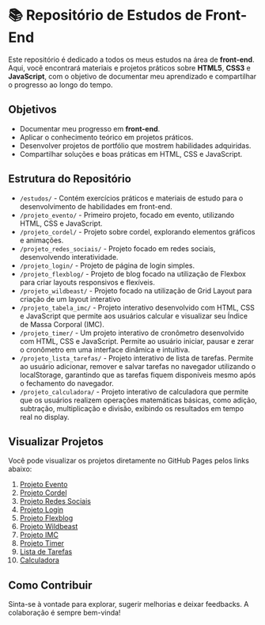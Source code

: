 # 📚 Repositório de Estudos de Front-End

Este repositório é dedicado a todos os meus estudos na área de **front-end**. Aqui, você encontrará materiais e projetos práticos sobre **HTML5**, **CSS3** e **JavaScript**, com o objetivo de documentar meu aprendizado e compartilhar o progresso ao longo do tempo.


## Objetivos

- Documentar meu progresso em **front-end**.
- Aplicar o conhecimento teórico em projetos práticos.
- Desenvolver projetos de portfólio que mostrem habilidades adquiridas.
- Compartilhar soluções e boas práticas em HTML, CSS e JavaScript.

## Estrutura do Repositório

- `/estudos/` - Contém exercícios práticos e materiais de estudo para o desenvolvimento de habilidades em front-end.
- `/projeto_evento/` - Primeiro projeto, focado em evento, utilizando HTML, CSS e JavaScript.
- `/projeto_cordel/` - Projeto sobre cordel, explorando elementos gráficos e animações.
- `/projeto_redes_sociais/` - Projeto focado em redes sociais, desenvolvendo interatividade.
- `/projeto_login/` - Projeto de página de login simples.
- `/projeto_flexblog/` - Projeto de blog focado na utilização de Flexbox para criar layouts responsivos e flexíveis.
- `/projeto_wildbeast/` - Projeto focado na utilização de Grid Layout para criação de um layout interativo
- `/projeto_tabela_imc/` -  Projeto interativo desenvolvido com HTML, CSS e JavaScript que permite aos usuários calcular e visualizar seu Índice de Massa Corporal (IMC).
- `/projeto_timer/` - Um projeto interativo de cronômetro desenvolvido com HTML, CSS e JavaScript. Permite ao usuário iniciar, pausar e zerar o cronômetro em uma interface dinâmica e intuitiva.
- `/projeto_lista_tarefas/` - Projeto interativo de lista de tarefas. Permite ao usuário adicionar, remover e salvar tarefas no navegador utilizando o localStorage, garantindo que as tarefas fiquem disponíveis mesmo após o fechamento do navegador.
- `/projeto_calculadora/` - Projeto interativo de calculadora que permite que os usuários realizem operações matemáticas básicas, como adição, subtração, multiplicação e divisão, exibindo os resultados em tempo real no display.

## Visualizar Projetos

Você pode visualizar os projetos diretamente no GitHub Pages pelos links abaixo:

01. [Projeto Evento](https://lannavx.github.io/front_end_studies/projeto_evento)
02. [Projeto Cordel](https://lannavx.github.io/front_end_studies/projeto_cordel)
03. [Projeto Redes Sociais](https://lannavx.github.io/front_end_studies/projeto_redes_sociais)
04. [Projeto Login](https://lannavx.github.io/front_end_studies/projeto_login)
05. [Projeto Flexblog](https://lannavx.github.io/front_end_studies/projeto_flexblog)
06. [Projeto Wildbeast](https://lannavx.github.io/front_end_studies/projeto_wildbeast)
07. [Projeto IMC](https://lannavx.github.io/front_end_studies/projeto_tabela_imc)
08. [Projeto Timer](https://lannavx.github.io/front_end_studies/projeto_timer)
09. [Lista de Tarefas](https://lannavx.github.io/front_end_studies/projeto_lista_tarefas)
10. [Calculadora](https://lannavx.github.io/front_end_studies/projeto_calculadora)

## Como Contribuir

Sinta-se à vontade para explorar, sugerir melhorias e deixar feedbacks. A colaboração é sempre bem-vinda!
